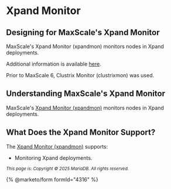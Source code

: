 # Xpand Monitor

##

## Designing for MaxScale's Xpand Monitor

MaxScale's Xpand Monitor (xpandmon) monitors nodes in Xpand deployments.

Additional information is available [here](https://github.com/mariadb-corporation/docs-server/blob/test/en/mariadb-maxscale-2208-xpand-monitor/README.md).

Prior to MaxScale 6, Clustrix Monitor (clustrixmon) was used.

## Understanding MaxScale's Xpand Monitor

MaxScale's [Xpand Monitor (xpandmon)](https://github.com/mariadb-corporation/docs-server/blob/test/en/mariadb-maxscale-2208-xpand-monitor/README.md) monitors nodes in Xpand deployments.

## What Does the Xpand Monitor Support?

The [Xpand Monitor (xpandmon)](https://github.com/mariadb-corporation/docs-server/blob/test/en/mariadb-maxscale-2208-xpand-monitor/README.md) supports:

* Monitoring Xpand deployments.

<sub>_This page is: Copyright © 2025 MariaDB. All rights reserved._</sub>

{% @marketo/form formId="4316" %}
